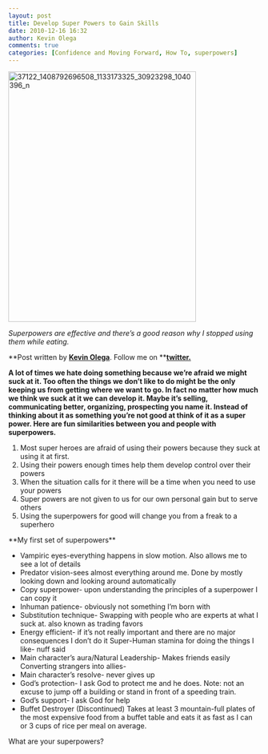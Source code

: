 ```yaml
---
layout: post
title: Develop Super Powers to Gain Skills
date: 2010-12-16 16:32
author: Kevin Olega
comments: true
categories: [Confidence and Moving Forward, How To, superpowers]
---
```

<a title="37122_1408792696508_1133173325_30923298_1040396_n by Kevin Olega, on Flickr" href="http://www.flickr.com/photos/kevinolega/5064326812/"><img src="http://farm5.static.flickr.com/4107/5064326812_cf8dbb407e.jpg" alt="37122_1408792696508_1133173325_30923298_1040396_n" width="375" height="500" /></a>

<em>Superpowers are effective and there’s a good reason why I stopped using them while eating.</em>

**Post written by **<a href="http://minimalchanges.com/about">**Kevin Olega**</a>**. Follow me on **<a href="http://twitter.com/kevinolega">**twitter.**</a>

**A lot of times we hate doing something because we’re afraid we might suck at it. Too often the things we don’t like to do might be the only keeping us from getting where we want to go. In fact no matter how much we think we suck at it we can develop it. Maybe it’s selling, communicating better, organizing, prospecting you name it. Instead of thinking about it as something you’re not good at think of it as a super power.
Here are fun similarities between you and people with superpowers.**
<ol>
	<li>Most super heroes are afraid of using their powers because they suck at using it at first.</li>
	<li>Using their powers enough times help them develop control over their powers</li>
	<li>When the situation calls for it there will be a time when you need to use your powers</li>
	<li>Super powers are not given to us for our own personal gain but to serve others</li>
	<li>Using the superpowers for good will change you from a freak to a superhero</li>
</ol>
**My first set of superpowers**
<ul>
	<li>Vampiric eyes-everything happens in slow motion. Also allows me to see a lot of details</li>
	<li>Predator vision-sees almost everything around me. Done by mostly looking down and looking around automatically</li>
	<li>Copy superpower- upon understanding the principles of a superpower I can copy it</li>
	<li>Inhuman patience- obviously not something I’m born with</li>
	<li>Substitution technique- Swapping with people who are experts at what I suck at. also known as trading favors</li>
	<li>Energy efficient- if it’s not really important and there are no major consequences I don’t do it Super-Human stamina for doing the things I like- nuff said</li>
	<li>Main character’s aura/Natural Leadership- Makes friends easily Converting strangers into allies-</li>
	<li>Main character’s resolve- never gives up</li>
	<li>God’s protection- I ask God to protect me and he does. Note: not an excuse to jump off a building or stand in front of a speeding train.</li>
	<li>God’s support- I ask God for help</li>
	<li>Buffet Destroyer (Discontinued) Takes at least 3 mountain-full plates of the most expensive food from a buffet table and eats it as fast as I can or 3 cups of rice per meal on average.</li>
</ul>
What are your superpowers?

